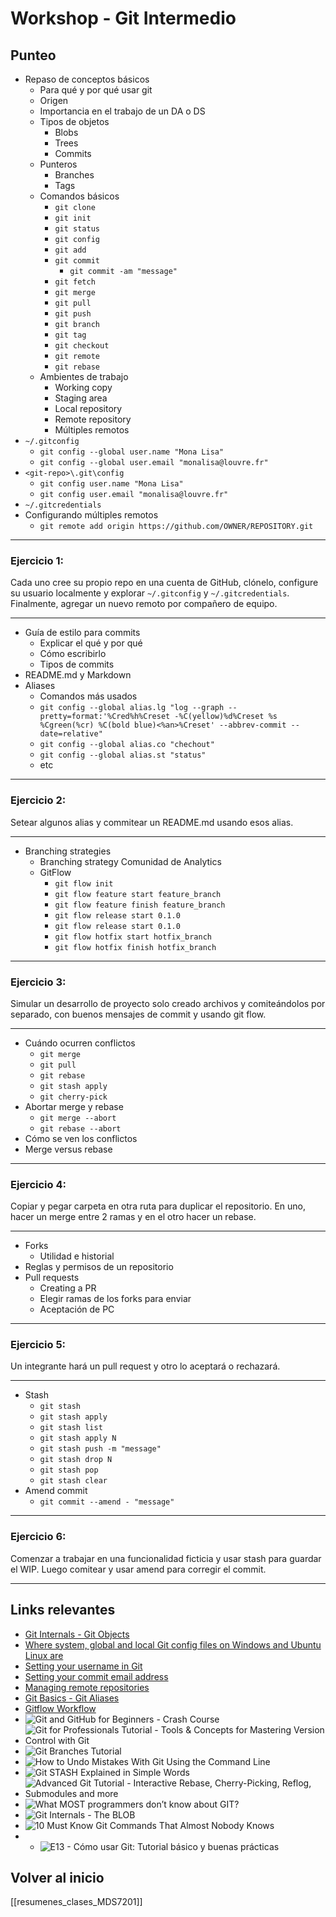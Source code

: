 # Workshop - Git Intermedio

## Punteo

- Repaso de conceptos básicos
	- Para qué y por qué usar git
	- Origen
	- Importancia en el trabajo de un DA o DS
	- Tipos de objetos
		- Blobs
		- Trees
		- Commits
	- Punteros
		- Branches
		- Tags
	- Comandos básicos
		- `git clone`
		- `git init`
		- `git status`
		- `git config`
		- `git add`
		- `git commit`
			- `git commit -am "message"`
		- `git fetch`
		- `git merge`
		- `git pull`
		- `git push`
		- `git branch`
		- `git tag`
		- `git checkout`
		- `git remote`
		- `git rebase`
	- Ambientes de trabajo
		- Working copy
		- Staging area
		- Local repository
		- Remote repository
		- Múltiples remotos
- `~/.gitconfig`
	-  `git config --global user.name "Mona Lisa"`
	- `git config --global user.email "monalisa@louvre.fr"`
- `<git-repo>\.git\config`
	- `git config user.name "Mona Lisa"`
	- `git config user.email "monalisa@louvre.fr"`
- `~/.gitcredentials`
- Configurando múltiples remotos
	- `git remote add origin https://github.com/OWNER/REPOSITORY.git`

-----------------
### Ejercicio 1: 
Cada uno cree su propio repo en una cuenta de GitHub, clónelo, configure su usuario localmente y explorar `~/.gitconfig` y `~/.gitcredentials`. Finalmente, agregar un nuevo remoto por compañero de equipo.

-----------------
- Guía de estilo para commits
	- Explicar el qué y por qué
	- Cómo escribirlo
	- Tipos de commits
- README.md y Markdown
- Aliases
	- Comandos más usados
	- `git config --global alias.lg "log --graph --pretty=format:'%Cred%h%Creset -%C(yellow)%d%Creset %s %Cgreen(%cr) %C(bold blue)<%an>%Creset' --abbrev-commit --date=relative"`
	- `git config --global alias.co "chechout"`
	- `git config --global alias.st "status"`
	- etc

-----------------
### Ejercicio 2: 
Setear algunos alias y commitear un README.md usando esos alias.

-----------------
- Branching strategies
	- Branching strategy Comunidad de Analytics
	- GitFlow
		- `git flow init`
		- `git flow feature start feature_branch`
		- `git flow feature finish feature_branch`
		- `git flow release start 0.1.0`
		- `git flow release start 0.1.0`
		- `git flow hotfix start hotfix_branch`
		- `git flow hotfix finish hotfix_branch`

-----------------
### Ejercicio 3: 
Simular un desarrollo de proyecto solo creado archivos y comiteándolos por separado, con buenos mensajes de commit y usando git flow.

-----------------
- Cuándo ocurren conflictos
	- `git merge`
	- `git pull`
	- `git rebase`
	- `git stash apply`
	- `git cherry-pick`
- Abortar merge y rebase
	- `git merge --abort`
	- `git rebase --abort`
- Cómo se ven los conflictos
- Merge versus rebase

-----------------
### Ejercicio 4: 
Copiar y pegar carpeta en otra ruta para duplicar el repositorio. En uno, hacer un merge entre 2 ramas y en el otro hacer un rebase.

-----------------
- Forks
	- Utilidad e historial
- Reglas y permisos de un repositorio
- Pull requests
	- Creating a PR
	- Elegir ramas de los forks para enviar
	- Aceptación de PC

-----------------
### Ejercicio 5: 
Un integrante hará un pull request y otro lo aceptará o rechazará. 

-----------------
- Stash
	- `git stash`
	- `git stash apply`
	- `git stash list`
	- `git stash apply N`
	- `git stash push -m "message"`
	- `git stash drop N`
	- `git stash pop`
	- `git stash clear` 
- Amend commit
	- `git commit --amend - "message"`

-----------------
### Ejercicio 6: 
Comenzar a trabajar en una funcionalidad ficticia y usar stash para guardar el WIP. Luego comitear y usar amend para corregir el commit.

-----------------

## Links relevantes

- [Git Internals - Git Objects](https://git-scm.com/book/en/v2/Git-Internals-Git-Objects)
- [Where system, global and local Git config files on Windows and Ubuntu Linux are](https://www.theserverside.com/blog/Coffee-Talk-Java-News-Stories-and-Opinions/Where-system-global-and-local-Windows-Git-config-files-are-saved)
- [Setting your username in Git](https://docs.github.com/en/get-started/getting-started-with-git/setting-your-username-in-git)
- [Setting your commit email address](https://docs.github.com/en/account-and-profile/setting-up-and-managing-your-personal-account-on-github/managing-email-preferences/setting-your-commit-email-address)
- [Managing remote repositories](https://docs.github.com/en/get-started/getting-started-with-git/managing-remote-repositories)
- [Git Basics - Git Aliases](https://git-scm.com/book/en/v2/Git-Basics-Git-Aliases)
- [Gitflow Workflow](https://www.atlassian.com/git/tutorials/comparing-workflows/gitflow-workflow)
- ![Git and GitHub for Beginners - Crash Course](https://www.youtube.com/watch?v=RGOj5yH7evk&ab_channel=freeCodeCamp.org)
- ![Git for Professionals Tutorial - Tools & Concepts for Mastering Version Control with Git](https://www.youtube.com/watch?v=Uszj_k0DGsg)
- ![Git Branches Tutorial](https://www.youtube.com/watch?v=e2IbNHi4uCI&ab_channel=freeCodeCamp.org)
- ![How to Undo Mistakes With Git Using the Command Line](https://www.youtube.com/watch?v=lX9hsdsAeTk&ab_channel=freeCodeCamp.org)
- ![Git STASH Explained in Simple Words](https://www.youtube.com/watch?v=DeU6opFU_zw&ab_channel=Academind)
- ![Advanced Git Tutorial - Interactive Rebase, Cherry-Picking, Reflog, Submodules and more](https://www.youtube.com/watch?v=qsTthZi23VE&ab_channel=freeCodeCamp.org)
- ![What MOST programmers don’t know about GIT?](https://www.youtube.com/watch?v=RxHJdapz2p0&ab_channel=TechWithNikola)
- ![Git Internals - The BLOB](https://www.youtube.com/watch?v=_wj4MGuvcjc&ab_channel=Ashotofcode)
- ![10 Must Know Git Commands That Almost Nobody Knows](https://www.youtube.com/watch?v=mnmYwRoSisg&ab_channel=WebDevSimplified)
- - ![E13 - Cómo usar Git: Tutorial básico y buenas prácticas](https://www.youtube.com/watch?v=h0wSb2n7PkY&ab_channel=en_coders)

## Volver al inicio

[[resumenes_clases_MDS7201]]